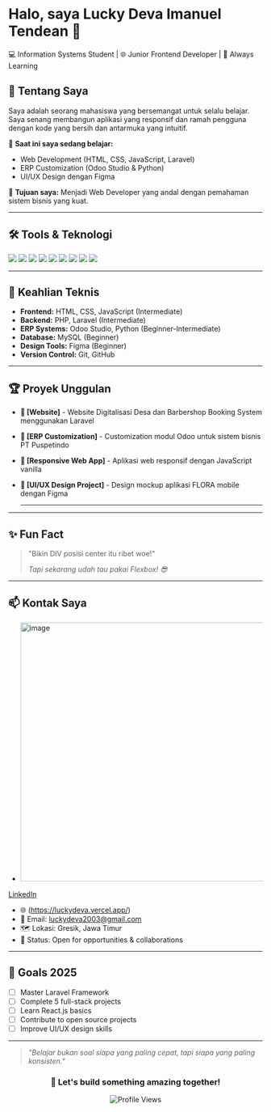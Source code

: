 # Halo, saya Lucky Deva Imanuel Tendean 👋
💻 Information Systems Student | 🌐 Junior Frontend Developer | 🎯 Always Learning

## 🚀 Tentang Saya
Saya adalah seorang mahasiswa yang bersemangat untuk selalu belajar. Saya senang membangun aplikasi yang responsif dan ramah pengguna dengan kode yang bersih dan antarmuka yang intuitif.

🔭 **Saat ini saya sedang belajar:**
- Web Development (HTML, CSS, JavaScript, Laravel)
- ERP Customization (Odoo Studio & Python)
- UI/UX Design dengan Figma

🎯 **Tujuan saya:** Menjadi Web Developer yang andal dengan pemahaman sistem bisnis yang kuat.

---

## 🛠️ Tools & Teknologi
<p>
  <img src="https://img.shields.io/badge/Code-PHP-informational?style=flat&logo=php&logoColor=white&color=777BB4" />
  <img src="https://img.shields.io/badge/Framework-Laravel-informational?style=flat&logo=laravel&logoColor=white&color=FF2D20" />
  <img src="https://img.shields.io/badge/Odoo-ERP-purple?style=flat&logo=odoo&logoColor=white&color=714B67" />
  <img src="https://img.shields.io/badge/Python-informational?style=flat&logo=python&logoColor=white&color=3776AB" />
  <img src="https://img.shields.io/badge/HTML-informational?style=flat&logo=html5&logoColor=white&color=E34F26" />
  <img src="https://img.shields.io/badge/CSS-informational?style=flat&logo=css3&logoColor=white&color=1572B6" />
  <img src="https://img.shields.io/badge/JavaScript-informational?style=flat&logo=javascript&logoColor=white&color=F7DF1E" />
  <img src="https://img.shields.io/badge/Figma-Design-informational?style=flat&logo=figma&logoColor=white&color=F24E1E" />
  <img src="https://img.shields.io/badge/VSCode-Editor-blue?style=flat&logo=visualstudiocode&logoColor=white&color=007ACC" />
</p>

---

## 💪 Keahlian Teknis
- **Frontend:** HTML, CSS, JavaScript (Intermediate)
- **Backend:** PHP, Laravel (Intermediate)
- **ERP Systems:** Odoo Studio, Python (Beginner-Intermediate)
- **Database:** MySQL (Beginner)
- **Design Tools:** Figma (Beginner)
- **Version Control:** Git, GitHub

---

## 🏆 Proyek Unggulan
- **🌟 [Website]** - Website Digitalisasi Desa dan Barbershop Booking System menggunakan Laravel
- **🏢 [ERP Customization]** - Customization modul Odoo untuk sistem bisnis PT Puspetindo
- **📱 [Responsive Web App]** - Aplikasi web responsif dengan JavaScript vanilla
- **🎨 [UI/UX Design Project]** - Design mockup aplikasi FLORA mobile dengan Figma

  ---
  
 <!--  ## 📈 GitHub Stats
  <p align="center">
    <img src="https://github-readme-stats.vercel.app/api?username=luckydeva03&show_icons=true&theme=tokyonight" width="45%" />
    <img src="https://github-readme-streak-stats.herokuapp.com/?user=luckydeva03&theme=tokyonight" width="45%" />
  </p>
  
  <p align="center">
    <img src="https://github-readme-stats.vercel.app/api/top-langs/?username=luckydeva03&theme=tokyonight&layout=compact" width="45%" />
  </p>
  
  ---
  
  ## 🏅 Sertifikasi & Pencapaian
  - 📜 Web Development Fundamentals
  - 🏆 Hackathon Participant (jika ada)
  - 📚 Continuous Learning: Laravel, Odoo, Python -->

---

## ✨ Fun Fact
> "Bikin DIV posisi center itu ribet woe!"
> 
> *Tapi sekarang udah tau pakai Flexbox! 😎*

---

## 📫 Kontak Saya
- <img width="512" height="512" alt="image" src="https://github.com/user-attachments/assets/977646f1-b4e0-4fab-bc07-842d3bcd25f3" />
 [LinkedIn](https://www.linkedin.com/in/luckydeva/)
- 🌐 (https://luckydeva.vercel.app/)
- 📧 Email: luckydeva2003@gmail.com
- 🗺️ Lokasi: Gresik, Jawa Timur
- 💼 Status: Open for opportunities & collaborations

---

## 🎯 Goals 2025
- [ ] Master Laravel Framework
- [ ] Complete 5 full-stack projects
- [ ] Learn React.js basics
- [ ] Contribute to open source projects
- [ ] Improve UI/UX design skills

---

> *"Belajar bukan soal siapa yang paling cepat, tapi siapa yang paling konsisten."*

<div align="center">

### 🚀 Let's build something amazing together!

![Profile Views](https://komarev.com/ghpvc/?username=luckydeva03&color=brightgreen)

</div>
